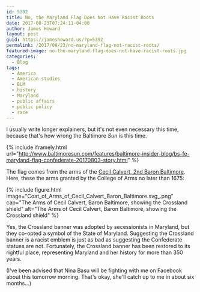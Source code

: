 ```yaml
---
id: 5392
title: No, the Maryland Flag Does Not Have Racist Roots
date: 2017-08-23T07:24:11-04:00
author: James Howard
layout: post
guid: https://jameshoward.us/?p=5392
permalink: /2017/08/23/no-maryland-flag-not-racist-roots/
featured-image: no-the-maryland-flag-does-not-have-racist-roots.jpg
categories:
  - Blog
tags:
  - America
  - American studies
  - BLM
  - history
  - Maryland
  - public affairs
  - public policy
  - race
---
```

I usually write longer explainers, but it's not even necessary this
time, because that's how wrong the Baltimore _Sun_ is this time.

{% include iframely.html url="http://www.baltimoresun.com/features/baltimore-insider-blog/bs-fe-maryland-flag-confederate-20170803-story.html" %}

The flag comes from the arms of the [Cecil Calvert, 2nd Baron
Baltimore](https://en.wikipedia.org/wiki/Cecil_Calvert,_2nd_Baron_Baltimore).
Here, these the arms granted by the College of Arms no later than
1675:

{% include figure.html image="Coat_of_Arms_of_Cecil_Calvert_Baron_Baltimore.svg_.png"
   cap="The Arms of Cecil Calvert, Baron Baltimore, showing the Crossland shield"
   alt="The Arms of Cecil Calvert, Baron Baltimore, showing the Crossland shield" %}

Yes, the Crossland banner was adopted by secessionists in Maryland,
but they co-opted a symbol of the State of Maryland.  Suggesting
the Crossland banner is a racist emblem is just as bad as suggesting
the Confederate statues are not.  Fortunately, the Crossland banner
has been restored to its rightful place, representing Maryland and
her history for more than 350 years.

(I've been advised that Nina Basu will be fighting with me on
Facebook about this tomorrow morning.  That's okay, she'll catch
up to me in about six months...)
